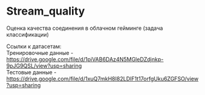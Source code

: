# Stream_quality
Оценка качества соединения в облачном гейминге (задача классификации)

Ссылки к датасетам: <br />
Тренировочные данные - https://drive.google.com/file/d/1piVAB6DAz4N5MGleDZdjnkp-9pJG9QSL/view?usp=sharing <br />
Тестовые данные - https://drive.google.com/file/d/1xuQ7mkH8I82LDlF1t17orfgUku6ZGFSO/view?usp=sharing
